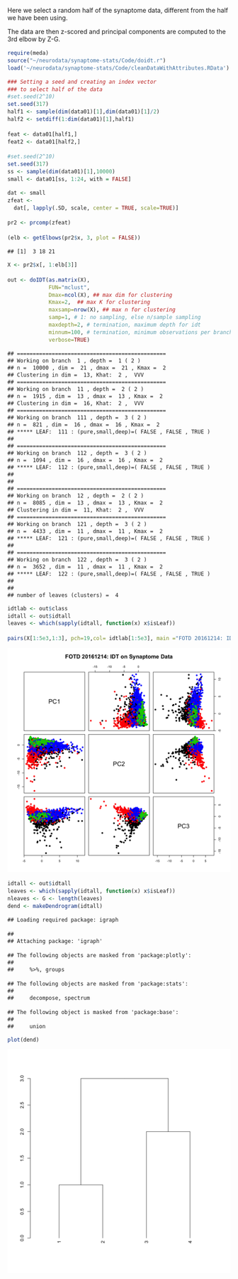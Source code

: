 Here we select a random half of the synaptome data, different from the half we have been using.

The data are then z-scored and principal components are computed to the 3rd elbow by Z-G.

``` r
require(meda)
source("~/neurodata/synaptome-stats/Code/doidt.r")
load('~/neurodata/synaptome-stats/Code/cleanDataWithAttributes.RData')
```

``` r
### Setting a seed and creating an index vector
### to select half of the data
#set.seed(2^10)
set.seed(317)
half1 <- sample(dim(data01)[1],dim(data01)[1]/2)
half2 <- setdiff(1:dim(data01)[1],half1)

feat <- data01[half1,]
feat2 <- data01[half2,]

#set.seed(2^10)
set.seed(317)
ss <- sample(dim(data01)[1],10000)
small <- data01[ss, 1:24, with = FALSE]
```

``` r
dat <- small
zfeat <- 
  dat[, lapply(.SD, scale, center = TRUE, scale=TRUE)]

pr2 <- prcomp(zfeat)

(elb <- getElbows(pr2$x, 3, plot = FALSE))
```

    ## [1]  3 18 21

``` r
X <- pr2$x[, 1:elb[3]]

out <- doIDT(as.matrix(X),
             FUN="mclust",
             Dmax=ncol(X), ## max dim for clustering
             Kmax=2,  ## max K for clustering 
             maxsamp=nrow(X), ## max n for clustering
             samp=1, # 1: no sampling, else n/sample sampling
             maxdepth=2, # termination, maximum depth for idt
             minnum=100, # termination, minimum observations per branch
             verbose=TRUE)  
```

    ## ===============================================
    ## Working on branch  1 , depth =  1 ( 2 )
    ## n =  10000 , dim =  21 , dmax =  21 , Kmax =  2 
    ## Clustering in dim =  13, Khat:  2 ,  VVV 
    ## ===============================================
    ## Working on branch  11 , depth =  2 ( 2 )
    ## n =  1915 , dim =  13 , dmax =  13 , Kmax =  2 
    ## Clustering in dim =  16, Khat:  2 ,  VVV 
    ## ===============================================
    ## Working on branch  111 , depth =  3 ( 2 )
    ## n =  821 , dim =  16 , dmax =  16 , Kmax =  2 
    ## ***** LEAF:  111 : (pure,small,deep)=( FALSE , FALSE , TRUE )
    ## 
    ## ===============================================
    ## Working on branch  112 , depth =  3 ( 2 )
    ## n =  1094 , dim =  16 , dmax =  16 , Kmax =  2 
    ## ***** LEAF:  112 : (pure,small,deep)=( FALSE , FALSE , TRUE )
    ## 
    ## 
    ## ===============================================
    ## Working on branch  12 , depth =  2 ( 2 )
    ## n =  8085 , dim =  13 , dmax =  13 , Kmax =  2 
    ## Clustering in dim =  11, Khat:  2 ,  VVV 
    ## ===============================================
    ## Working on branch  121 , depth =  3 ( 2 )
    ## n =  4433 , dim =  11 , dmax =  11 , Kmax =  2 
    ## ***** LEAF:  121 : (pure,small,deep)=( FALSE , FALSE , TRUE )
    ## 
    ## ===============================================
    ## Working on branch  122 , depth =  3 ( 2 )
    ## n =  3652 , dim =  11 , dmax =  11 , Kmax =  2 
    ## ***** LEAF:  122 : (pure,small,deep)=( FALSE , FALSE , TRUE )
    ## 
    ## 
    ## number of leaves (clusters) =  4


``` r
idtlab <- out$class
idtall <- out$idtall
leaves <- which(sapply(idtall, function(x) x$isLeaf))

pairs(X[1:5e3,1:3], pch=19,col= idtlab[1:5e3], main ="FOTD 20161214: IDT on Synaptome Data")
```

<img src="../figures/fotd20161214pairs.png" width="768" />

``` r
idtall <- out$idtall
leaves <- which(sapply(idtall, function(x) x$isLeaf))
nleaves <- G <- length(leaves)
dend <- makeDendrogram(idtall)
```

    ## Loading required package: igraph

    ## 
    ## Attaching package: 'igraph'

    ## The following objects are masked from 'package:plotly':
    ## 
    ##     %>%, groups

    ## The following objects are masked from 'package:stats':
    ## 
    ##     decompose, spectrum

    ## The following object is masked from 'package:base':
    ## 
    ##     union

``` r
plot(dend)
```

<img src="../figures/fotd20161214tree.png" width="768" />
